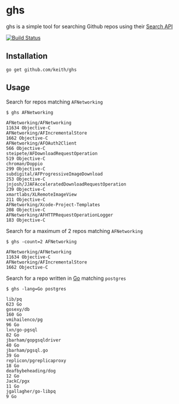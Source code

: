 # ghs

ghs is a simple tool for searching Github repos using their [Search
API](http://developer.github.com/v3/search/)

[![Build Status](https://travis-ci.org/keith/ghs.png?branch=master)](https://travis-ci.org/keith/ghs)

## Installation

```
go get github.com/keith/ghs
```

## Usage

Search for repos matching `AFNetworking`

```
$ ghs AFNetworking

AFNetworking/AFNetworking                                                   11634 Objective-C
AFNetworking/AFIncrementalStore                                              1662 Objective-C
AFNetworking/AFOAuth2Client                                                   566 Objective-C
steipete/AFDownloadRequestOperation                                           519 Objective-C
chroman/Doppio                                                                299 Objective-C
subdigital/AFProgressiveImageDownload                                         253 Objective-C
jnjosh/JJAFAcceleratedDownloadRequestOperation                                239 Objective-C
xmartlabs/XLRemoteImageView                                                   211 Objective-C
AFNetworking/Xcode-Project-Templates                                          208 Objective-C
AFNetworking/AFHTTPRequestOperationLogger                                     183 Objective-C
```

Search for a maximum of 2 repos matching `AFNetworking`

```
$ ghs -count=2 AFNetworking

AFNetworking/AFNetworking                                                   11634 Objective-C
AFNetworking/AFIncrementalStore                                              1662 Objective-C
```

Search for a repo written in [Go](http://golang.org/) matching
`postgres`

```
$ ghs -lang=Go postgres

lib/pq                                                                         623 Go
gosexy/db                                                                      160 Go
vmihailenco/pg                                                                  96 Go
lxn/go-pgsql                                                                    82 Go
jbarham/gopgsqldriver                                                           40 Go
jbarham/pgsql.go                                                                39 Go
replicon/pgreplicaproxy                                                         18 Go
deafbybeheading/dog                                                             12 Go
JackC/pgx                                                                       11 Go
jgallagher/go-libpq                                                              9 Go
```

